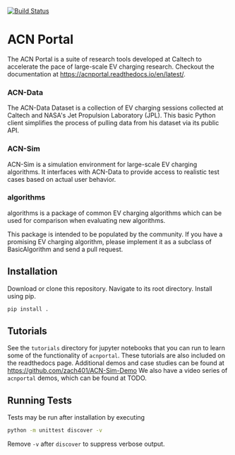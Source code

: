[![Build Status](https://travis-ci.org/zach401/acnportal.svg?branch=master)](https://travis-ci.org/zach401/acnportal)

# ACN Portal

The ACN Portal is a suite of research tools developed at Caltech to accelerate the pace of large-scale EV charging research.
Checkout the documentation at https://acnportal.readthedocs.io/en/latest/.

### ACN-Data
The ACN-Data Dataset is a collection of EV charging sessions collected at Caltech and NASA's Jet Propulsion Laboratory (JPL). This basic Python client simplifies the process of pulling data from his dataset via its public API.

### ACN-Sim
ACN-Sim is a simulation environment for large-scale EV charging algorithms. It interfaces with ACN-Data to provide access to realistic test cases based on actual user behavior. 

### algorithms
algorithms is a package of common EV charging algorithms which can be used for comparison when evaluating new algorithms. 

This package is intended to be populated by the community. If you have a promising EV charging algorithm, please implement it as a subclass of BasicAlgorithm and send a pull request. 

## Installation
Download or clone this repository. Navigate to its root directory. Install using pip. 

```bash
pip install .
```

## Tutorials
See the `tutorials` directory for jupyter notebooks that you can
run to learn some of the functionality of `acnportal`. These
tutorials are also included on the readthedocs page. Additional
demos and case studies can be found at
https://github.com/zach401/ACN-Sim-Demo
We also have a video series of `acnportal` demos, which can
be found at TODO.

## Running Tests
Tests may be run after installation by executing
```bash
python -m unittest discover -v
```
Remove `-v` after `discover` to suppress verbose output.
